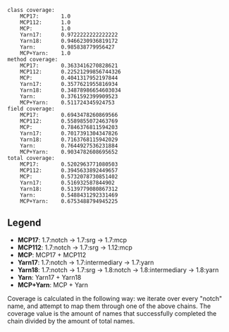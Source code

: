 ```
class coverage:
    MCP17:       1.0
    MCP112:      1.0
    MCP:         1.0
    Yarn17:      0.9722222222222222
    Yarn18:      0.9466230936819172
    Yarn:        0.985838779956427
    MCP+Yarn:    1.0
method coverage:
    MCP17:       0.3633416270828621
    MCP112:      0.22521299856744326
    MCP:         0.4041317952197844
    Yarn17:      0.3577621955816934
    Yarn18:      0.34878986654603034
    Yarn:        0.3761592399909523
    MCP+Yarn:    0.511724345924753
field coverage:
    MCP17:       0.6943478260869566
    MCP112:      0.5589855072463769
    MCP:         0.7846376811594203
    Yarn17:      0.7017391304347826
    Yarn18:      0.7163768115942029
    Yarn:        0.7644927536231884
    MCP+Yarn:    0.9034782608695652
total coverage:
    MCP17:       0.5202963771080503
    MCP112:      0.3945633892449657
    MCP:         0.5732078730851402
    Yarn17:      0.516932587844902
    Yarn18:      0.5139779080867312
    Yarn:        0.5488431292331469
    MCP+Yarn:    0.6753488794945225
```

## Legend
* **MCP17**: 1.7:notch -> 1.7:srg -> 1.7:mcp
* **MCP112**: 1.7:notch -> 1.7:srg -> 1.12:mcp
* **MCP**: MCP17 + MCP112
* **Yarn17**: 1.7:notch -> 1.7:intermediary -> 1.7:yarn
* **Yarn18**: 1.7:notch -> 1.7:srg -> 1.8:notch -> 1.8:intermediary -> 1.8:yarn
* **Yarn**: Yarn17 + Yarn18
* **MCP+Yarn**: MCP + Yarn

Coverage is calculated in the following way: we iterate over every "notch" name, and attempt to map them through one of the above chains. The coverage value is the amount of names that successfully completed the chain divided by the amount of total names.
